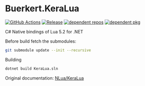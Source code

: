 # Buerkert.KeraLua

[![GitHub Actions](https://github.com/Buerkert/Buerkert.KeraLua/workflows/CI/badge.svg)](https://github.com/Buerkert/Buerkert.KeraLua/actions)
[![Release](https://badgen.net/github/release/Buerkert/Buerkert.KeraLua)](https://github.com/Buerkert/Buerkert.KeraLua/releases/latest)
[![dependent repos](https://badgen.net/github/dependents-repo/Buerkert/Buerkert.KeraLua)](https://github.com/orgs/Buerkert/packages?repo_name=Buerkert.KeraLua)
[![dependent pkg](https://badgen.net/github/dependents-pkg/Buerkert/Buerkert.KeraLua)](https://github.com/orgs/Buerkert/packages?repo_name=Buerkert.KeraLua)

C# Native bindings of Lua 5.2 for .NET

Before build fetch the submodules:

```sh
git submodule update --init --recursive
```

Building

```sh
dotnet build KeraLua.sln
```

Original documentation: [NLua/KeraLua](https://github.com/NLua/KeraLua/blob/master/README.md)
